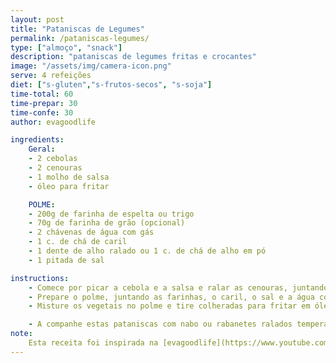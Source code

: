```yaml
---
layout: post
title: "Pataniscas de Legumes"
permalink: /pataniscas-legumes/
type: ["almoço", "snack"]
description: "pataniscas de legumes fritas e crocantes"
image: "/assets/img/camera-icon.png"
serve: 4 refeições
diet: ["s-gluten","s-frutos-secos", "s-soja"]
time-total: 60
time-prepar: 30
time-confe: 30
author: evagoodlife

ingredients:
    Geral:
    - 2 cebolas
    - 2 cenouras
    - 1 molho de salsa
    - óleo para fritar

    POLME:
    - 200g de farinha de espelta ou trigo
    - 70g de farinha de grão (opcional)
    - 2 chávenas de água com gás
    - 1 c. de chá de caril
    - 1 dente de alho ralado ou 1 c. de chá de alho em pó
    - 1 pitada de sal

instructions:
    - Comece por picar a cebola e a salsa e ralar as cenouras, juntando tudo numa taça.
    - Prepare o polme, juntando as farinhas, o caril, o sal e a água com gás até obter uma consistência nem demasiado líquida nem demasiado grossa.
    - Misture os vegetais no polme e tire colheradas para fritar em óleo bem quente.

    - A companhe estas pataniscas com nabo ou rabanetes ralados temperados com umas gotas de limão, para ajudar a digerir melhor a gordura dos fritos. Nestas pataniscas, pode usar os vegetais que gostar mais e até juntar um pouco de tofu ralado ou grão cozido desfeito, para enriquecer ainda mais.
note:
    Esta receita foi inspirada na [evagoodlife](https://www.youtube.com/watch?v=h9YYuktF6D4&ab_channel=evagoodlife)
---
```

